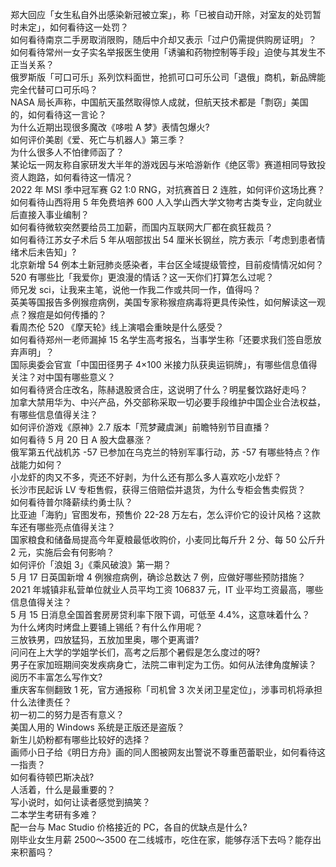 郑大回应「女生私自外出感染新冠被立案」，称「已被自动开除，对室友的处罚暂时未定」，如何看待这一处罚？  
如何看待南京二手房取消限购，随后中介却又表示「过户仍需提供购房证明」？  
如何看待常州一女子实名举报医生使用「诱骗和药物控制等手段」迫使与其发生不正当关系？  
俄罗斯版「可口可乐」系列饮料面世，抢抓可口可乐公司「退俄」商机，新品牌能完全代替可口可乐吗？  
NASA 局长声称，中国航天虽然取得惊人成就，但航天技术都是「剽窃」美国的，如何看待这一言论？  
为什么近期出现很多魔改《哆啦 A 梦》表情包爆火?  
如何评价美剧《爱、死亡与机器人》第三季？  
为什么很多人不怕律师函了？  
某论坛一网友称自家研发大半年的游戏因与米哈游新作《绝区零》赛道相同导致投资人跑路，如何看待这一情况？  
2022 年 MSI 季中冠军赛 G2 1:0 RNG，对抗赛首日 2 连胜，如何评价这场比赛？  
如何看待山西将用 5 年免费培养 600 人入学山西大学文物考古类专业，定向就业后直接入事业编制？  
如何看待微软突然要给员工加薪，而国内互联网大厂都在疯狂裁员？  
如何看待江苏女子术后 5 年从咽部拔出 54 厘米长钢丝，院方表示「考虑到患者情绪术后未告知」?  
北京新增 54 例本土新冠肺炎感染者，丰台区全域提级管控，目前疫情情况如何？  
520 有哪些比「我爱你」更浪漫的情话？这一天你们打算怎么过呢？  
师兄发 sci，让我来主笔，说他一作我二作或共同一作，值得吗？  
英美等国报告多例猴痘病例，美国专家称猴痘病毒将更具传染性，如何解读这一观点？猴痘是如何传播的？  
看周杰伦 520 《摩天轮》线上演唱会重映是什么感受？  
如何看待郑州一老师漏掉 15 名学生高考报名，当事学生称「还要求我们签自愿放弃声明」？  
国际奥委会官宣「中国田径男子 4×100 米接力队获奥运铜牌」，有哪些信息值得关注？对中国有哪些意义？  
如何看待贤合庄改名，陈赫退股贤合庄，这说明了什么？明星餐饮路好走吗？  
加拿大禁用华为、中兴产品，外交部称采取一切必要手段维护中国企业合法权益，有哪些信息值得关注？  
如何评价游戏《原神》2.7 版本「荒梦藏虞渊」前瞻特别节目直播？  
如何看待 5 月 20 日 A 股大盘暴涨？  
俄军第五代战机苏 -57 已参加在乌克兰的特别军事行动，苏 -57 有哪些特点？作战能力如何？  
小龙虾的肉又不多，壳还不好剥，为什么还有那么多人喜欢吃小龙虾？  
长沙市民起诉 LV 专柜售假，获得三倍赔偿并退货，为什么专柜会售卖假货？  
如何看待普尔降薪续约勇士队？  
比亚迪「海豹」官图发布，预售价 22-28 万左右，怎么评价它的设计风格？这款车还有哪些亮点值得关注？  
国家粮食和储备局提高今年夏粮最低收购价，小麦同比每斤升 2 分、每 50 公斤升 2 元，实施后会有何影响？  
如何评价「浪姐 3」《乘风破浪》第一期？  
5 月 17 日英国新增 4 例猴痘病例，确诊总数达 7 例，应做好哪些预防措施？  
2021 年城镇非私营单位就业人员平均工资 106837 元，IT 业平均工资最高，哪些信息值得关注？  
5 月 15 日消息全国首套房房贷利率下限下调，可低至 4.4%，这意味着什么？  
为什么烤肉时烤盘上要铺上锡纸？有什么作用呢？  
三放铁男，四放猛犸，五放加里奥，哪个更离谱?  
问问在上大学的学姐学长们，高考之后那个暑假是怎么度过的呀?  
男子在家加班期间突发疾病身亡，法院二审判定为工伤。如何从法律角度解读？  
阅历不丰富怎么写作文?  
重庆客车侧翻致 1 死，官方通报称「司机曾 3 次关闭卫星定位」，涉事司机将承担什么法律责任？  
初一初二的努力是否有意义？  
美国人用的 Windows 系统是正版还是盗版？  
新生儿奶粉都有哪些比较好的选择？  
画师小日子给《明日方舟》画的同人图被网友出警说不尊重芭蕾职业，如何看待这一指责？  
如何看待顿巴斯决战?  
人活着，什么是最重要的？  
写小说时，如何让读者感觉到搞笑？  
二本学生考研有多难？  
配一台与 Mac Studio 价格接近的 PC，各自的优缺点是什么?  
刚毕业女生月薪 2500～3500 在二线城市，吃住在家，能够存活下去吗？能存出来积蓄吗？  
